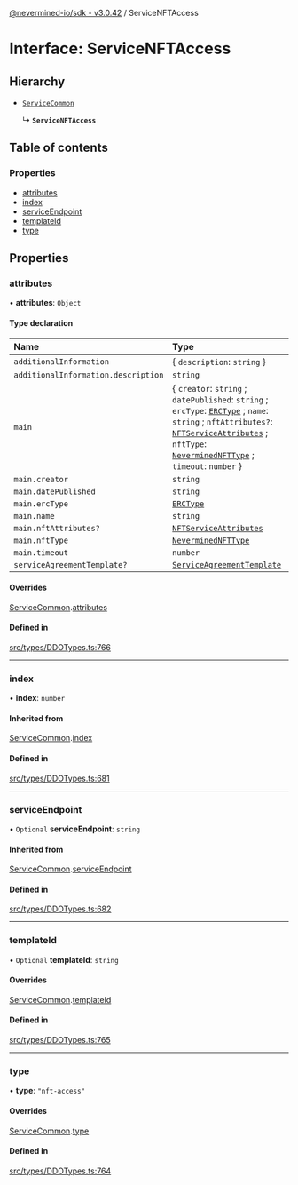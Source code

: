 [@nevermined-io/sdk - v3.0.42](../code-reference.md) / ServiceNFTAccess

# Interface: ServiceNFTAccess

## Hierarchy

- [`ServiceCommon`](ServiceCommon.md)

  ↳ **`ServiceNFTAccess`**

## Table of contents

### Properties

- [attributes](ServiceNFTAccess.md#attributes)
- [index](ServiceNFTAccess.md#index)
- [serviceEndpoint](ServiceNFTAccess.md#serviceendpoint)
- [templateId](ServiceNFTAccess.md#templateid)
- [type](ServiceNFTAccess.md#type)

## Properties

### attributes

• **attributes**: `Object`

#### Type declaration

| Name                                | Type                                                                                                                                                                                                                                                                                                    |
| :---------------------------------- | :------------------------------------------------------------------------------------------------------------------------------------------------------------------------------------------------------------------------------------------------------------------------------------------------------ |
| `additionalInformation`             | \{ `description`: `string` }                                                                                                                                                                                                                                                                            |
| `additionalInformation.description` | `string`                                                                                                                                                                                                                                                                                                |
| `main`                              | \{ `creator`: `string` ; `datePublished`: `string` ; `ercType`: [`ERCType`](../enums/ERCType.md) ; `name`: `string` ; `nftAttributes?`: [`NFTServiceAttributes`](../classes/NFTServiceAttributes.md) ; `nftType`: [`NeverminedNFTType`](../code-reference.md#neverminednfttype) ; `timeout`: `number` } |
| `main.creator`                      | `string`                                                                                                                                                                                                                                                                                                |
| `main.datePublished`                | `string`                                                                                                                                                                                                                                                                                                |
| `main.ercType`                      | [`ERCType`](../enums/ERCType.md)                                                                                                                                                                                                                                                                        |
| `main.name`                         | `string`                                                                                                                                                                                                                                                                                                |
| `main.nftAttributes?`               | [`NFTServiceAttributes`](../classes/NFTServiceAttributes.md)                                                                                                                                                                                                                                            |
| `main.nftType`                      | [`NeverminedNFTType`](../code-reference.md#neverminednfttype)                                                                                                                                                                                                                                           |
| `main.timeout`                      | `number`                                                                                                                                                                                                                                                                                                |
| `serviceAgreementTemplate?`         | [`ServiceAgreementTemplate`](ServiceAgreementTemplate.md)                                                                                                                                                                                                                                               |

#### Overrides

[ServiceCommon](ServiceCommon.md).[attributes](ServiceCommon.md#attributes)

#### Defined in

[src/types/DDOTypes.ts:766](https://github.com/nevermined-io/sdk-js/blob/6dae17b3b84450d8e4cc72ede504295494f55c56/src/types/DDOTypes.ts#L766)

---

### index

• **index**: `number`

#### Inherited from

[ServiceCommon](ServiceCommon.md).[index](ServiceCommon.md#index)

#### Defined in

[src/types/DDOTypes.ts:681](https://github.com/nevermined-io/sdk-js/blob/6dae17b3b84450d8e4cc72ede504295494f55c56/src/types/DDOTypes.ts#L681)

---

### serviceEndpoint

• `Optional` **serviceEndpoint**: `string`

#### Inherited from

[ServiceCommon](ServiceCommon.md).[serviceEndpoint](ServiceCommon.md#serviceendpoint)

#### Defined in

[src/types/DDOTypes.ts:682](https://github.com/nevermined-io/sdk-js/blob/6dae17b3b84450d8e4cc72ede504295494f55c56/src/types/DDOTypes.ts#L682)

---

### templateId

• `Optional` **templateId**: `string`

#### Overrides

[ServiceCommon](ServiceCommon.md).[templateId](ServiceCommon.md#templateid)

#### Defined in

[src/types/DDOTypes.ts:765](https://github.com/nevermined-io/sdk-js/blob/6dae17b3b84450d8e4cc72ede504295494f55c56/src/types/DDOTypes.ts#L765)

---

### type

• **type**: `"nft-access"`

#### Overrides

[ServiceCommon](ServiceCommon.md).[type](ServiceCommon.md#type)

#### Defined in

[src/types/DDOTypes.ts:764](https://github.com/nevermined-io/sdk-js/blob/6dae17b3b84450d8e4cc72ede504295494f55c56/src/types/DDOTypes.ts#L764)
